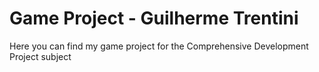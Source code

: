 # Game Project - Guilherme Trentini
Here you can find my game project for the Comprehensive Development Project subject
